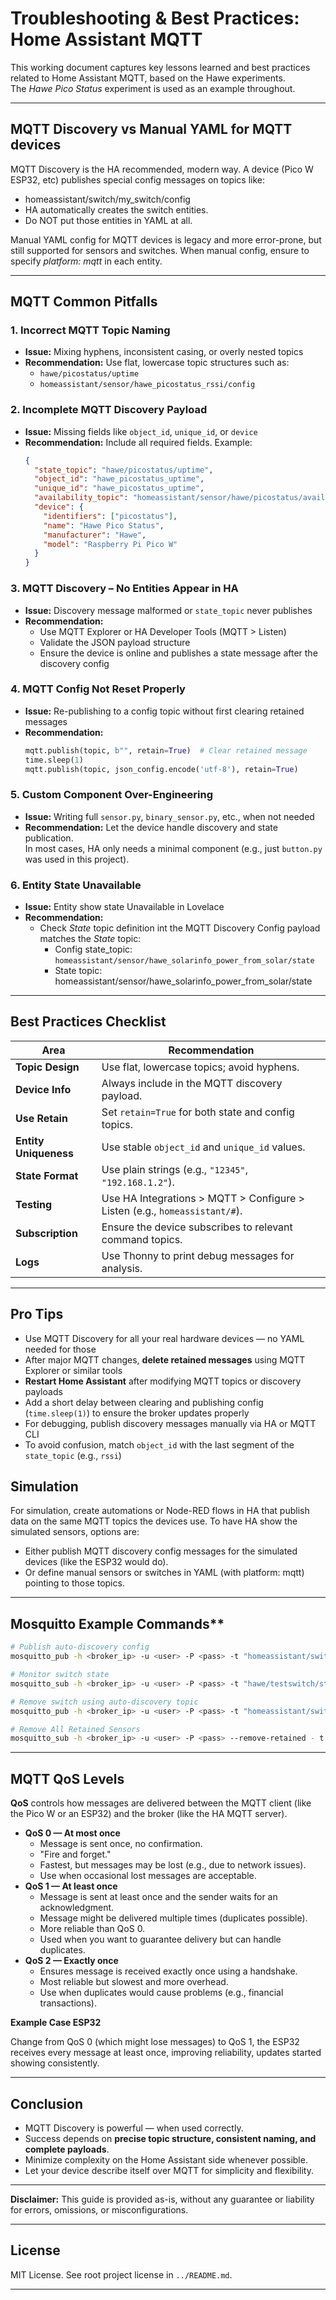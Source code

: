 # Troubleshooting & Best Practices: Home Assistant MQTT

This working document captures key lessons learned and best practices related to Home Assistant MQTT, based on the Hawe experiments.  
The *Hawe Pico Status* experiment is used as an example throughout.

---

## MQTT Discovery vs Manual YAML for MQTT devices

MQTT Discovery is the HA recommended, modern way.
A device (Pico W ESP32, etc) publishes special config messages on topics like:
- homeassistant/switch/my_switch/config
- HA automatically creates the switch entities.
- Do NOT put those entities in YAML at all.

Manual YAML config for MQTT devices is legacy and more error-prone, but still supported for sensors and switches.
When manual config, ensure to specify *platform: mqtt* in each entity.

---

## MQTT Common Pitfalls

### 1. Incorrect MQTT Topic Naming

- **Issue:** Mixing hyphens, inconsistent casing, or overly nested topics  
- **Recommendation:** Use flat, lowercase topic structures such as:
  - `hawe/picostatus/uptime`
  - `homeassistant/sensor/hawe_picostatus_rssi/config`

### 2. Incomplete MQTT Discovery Payload

- **Issue:** Missing fields like `object_id`, `unique_id`, or `device`  
- **Recommendation:** Include all required fields. Example:
  ```json
  {
    "state_topic": "hawe/picostatus/uptime",
    "object_id": "hawe_picostatus_uptime",
    "unique_id": "hawe_picostatus_uptime",
    "availability_topic": "homeassistant/sensor/hawe/picostatus/availability",
    "device": {
      "identifiers": ["picostatus"],
      "name": "Hawe Pico Status",
      "manufacturer": "Hawe",
      "model": "Raspberry Pi Pico W"
    }
  }
  ```

### 3. MQTT Discovery – No Entities Appear in HA

- **Issue:** Discovery message malformed or `state_topic` never publishes  
- **Recommendation:**
  - Use MQTT Explorer or HA Developer Tools (MQTT > Listen)
  - Validate the JSON payload structure
  - Ensure the device is online and publishes a state message after the discovery config

### 4. MQTT Config Not Reset Properly

- **Issue:** Re-publishing to a config topic without first clearing retained messages  
- **Recommendation:**
  ```python
  mqtt.publish(topic, b"", retain=True)  # Clear retained message
  time.sleep(1)
  mqtt.publish(topic, json_config.encode('utf-8'), retain=True)
  ```

### 5. Custom Component Over-Engineering

- **Issue:** Writing full `sensor.py`, `binary_sensor.py`, etc., when not needed  
- **Recommendation:** Let the device handle discovery and state publication.  
  In most cases, HA only needs a minimal component (e.g., just `button.py` was used in this project).

### 6. Entity State Unavailable

- **Issue:** Entity show state Unavailable in Lovelace
- **Recommendation:**
  - Check *State* topic definition int the MQTT Discovery Config payload matches the *State* topic:
    - Config state_topic: `homeassistant/sensor/hawe_solarinfo_power_from_solar/state`
    - State topic: homeassistant/sensor/hawe_solarinfo_power_from_solar/state

---

## Best Practices Checklist

| Area                  | Recommendation                                                                    |
| --------------------- | --------------------------------------------------------------------------------- |
| **Topic Design**      | Use flat, lowercase topics; avoid hyphens.                                        
| **Device Info**       | Always include in the MQTT discovery payload.                                     |
| **Use Retain**        | Set `retain=True` for both state and config topics.                               |
| **Entity Uniqueness** | Use stable `object_id` and `unique_id` values.                                    |
| **State Format**      | Use plain strings (e.g., `"12345"`, `"192.168.1.2"`).                             |
| **Testing**           | Use HA Integrations > MQTT > Configure > Listen (e.g., `homeassistant/#`).        |
| **Subscription**      | Ensure the device subscribes to relevant command topics.                          |
| **Logs**              | Use Thonny to print debug messages for analysis.                                  |

---

## Pro Tips

- Use MQTT Discovery for all your real hardware devices — no YAML needed for those
- After major MQTT changes, **delete retained messages** using MQTT Explorer or similar tools  
- **Restart Home Assistant** after modifying MQTT topics or discovery payloads  
- Add a short delay between clearing and publishing config (`time.sleep(1)`) to ensure the broker updates properly  
- For debugging, publish discovery messages manually via HA or MQTT CLI  
- To avoid confusion, match `object_id` with the last segment of the `state_topic` (e.g., `rssi`)

## Simulation

For simulation, create automations or Node-RED flows in HA that publish data on the same MQTT topics the devices use.
To have HA show the simulated sensors, options are:
- Either publish MQTT discovery config messages for the simulated devices (like the ESP32 would do).
- Or define manual sensors or switches in YAML (with platform: mqtt) pointing to those topics.

---

## Mosquitto Example Commands**
```bash
# Publish auto-discovery config
mosquitto_pub -h <broker_ip> -u <user> -P <pass> -t "homeassistant/switch/hawe_testswitch/config" -m '{...}' -r

# Monitor switch state
mosquitto_sub -h <broker_ip> -u <user> -P <pass> -t "hawe/testswitch/state" -v

# Remove switch using auto-discovery topic
mosquitto_pub -h <broker_ip> -u <user> -P <pass> -t "homeassistant/switch/hawe/testswitch/config" -n -r

# Remove All Retained Sensors
mosquitto_sub -h <broker_ip> -u <user> -P <pass> --remove-retained - t "homeassistant/sensor/#" -W 1
```

---

## MQTT QoS Levels

**QoS** controls how messages are delivered between the MQTT client (like the Pico W or an ESP32) and the broker (like the HA MQTT server).
- **QoS 0 — At most once**
  - Message is sent once, no confirmation.
  - "Fire and forget."
  - Fastest, but messages may be lost (e.g., due to network issues).
  - Use when occasional lost messages are acceptable.
- **QoS 1 — At least once**
  - Message is sent at least once and the sender waits for an acknowledgment.
  - Message might be delivered multiple times (duplicates possible).
  - More reliable than QoS 0.
  - Used when you want to guarantee delivery but can handle duplicates.
- **QoS 2 — Exactly once**
  - Ensures message is received exactly once using a handshake.
  - Most reliable but slowest and more overhead.
  - Use when duplicates would cause problems (e.g., financial transactions).

**Example Case ESP32**

Change from QoS 0 (which might lose messages) to QoS 1, the ESP32 receives every message at least once, improving reliability, updates started showing consistently.

---

## Conclusion

- MQTT Discovery is powerful — when used correctly.
- Success depends on **precise topic structure, consistent naming, and complete payloads**.
- Minimize complexity on the Home Assistant side whenever possible.
- Let your device describe itself over MQTT for simplicity and flexibility.

---

**Disclaimer:** This guide is provided as-is, without any guarantee or liability for errors, omissions, or misconfigurations.

---

## License

MIT License. See root project license in `../README.md`.

---
